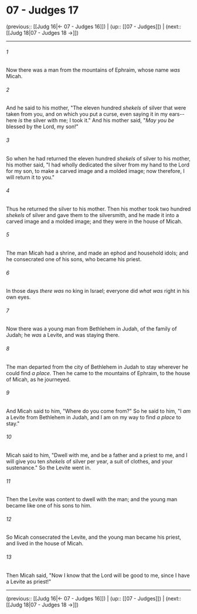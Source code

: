 # 07 - Judges 17

(previous:: [[Judg 16|← 07 - Judges 16]]) | (up:: [[07 - Judges]]) | (next:: [[Judg 18|07 - Judges 18 →]])

***


###### 1 
Now there was a man from the mountains of Ephraim, whose name _was_ Micah. 

###### 2 
And he said to his mother, "The eleven hundred _shekels_ of silver that were taken from you, and on which you put a curse, even saying it in my ears--here _is_ the silver with me; I took it." And his mother said, "_May you be_ blessed by the Lord, my son!" 

###### 3 
So when he had returned the eleven hundred _shekels_ of silver to his mother, his mother said, "I had wholly dedicated the silver from my hand to the Lord for my son, to make a carved image and a molded image; now therefore, I will return it to you." 

###### 4 
Thus he returned the silver to his mother. Then his mother took two hundred _shekels_ of silver and gave them to the silversmith, and he made it into a carved image and a molded image; and they were in the house of Micah. 

###### 5 
The man Micah had a shrine, and made an ephod and household idols; and he consecrated one of his sons, who became his priest. 

###### 6 
In those days _there was_ no king in Israel; everyone did _what was_ right in his own eyes. 

###### 7 
Now there was a young man from Bethlehem in Judah, of the family of Judah; he _was_ a Levite, and was staying there. 

###### 8 
The man departed from the city of Bethlehem in Judah to stay wherever he could find _a place._ Then he came to the mountains of Ephraim, to the house of Micah, as he journeyed. 

###### 9 
And Micah said to him, "Where do you come from?" So he said to him, "I _am_ a Levite from Bethlehem in Judah, and I am on my way to find _a place_ to stay." 

###### 10 
Micah said to him, "Dwell with me, and be a father and a priest to me, and I will give you ten _shekels_ of silver per year, a suit of clothes, and your sustenance." So the Levite went in. 

###### 11 
Then the Levite was content to dwell with the man; and the young man became like one of his sons to him. 

###### 12 
So Micah consecrated the Levite, and the young man became his priest, and lived in the house of Micah. 

###### 13 
Then Micah said, "Now I know that the Lord will be good to me, since I have a Levite as priest!"

***

(previous:: [[Judg 16|← 07 - Judges 16]]) | (up:: [[07 - Judges]]) | (next:: [[Judg 18|07 - Judges 18 →]])
